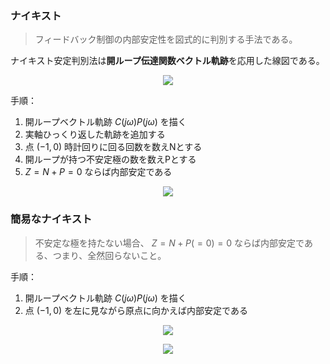 ### ナイキスト
> フィードバック制御の内部安定性を図式的に判別する手法である。

ナイキスト安定判別法は**開ループ伝達関数ベクトル軌跡**を応用した線図である。

<p align="center">
    <img src="https://controlabo.com/wp-content/uploads/2022/06/nyquist_plot_example.png"/>
</p>

手順：
1. 開ループベクトル軌跡 $C(j\omega)P(j\omega)$ を描く
2. 実軸ひっくり返した軌跡を追加する
3. 点 $(-1, 0)$ 時計回りに回る回数を数えNとする
4. 開ループが持つ不安定極の数を数えPとする
5.  $Z = N + P = 0$ ならば内部安定である

<p align="center">
    <img src="https://controlabo.com/wp-content/uploads/2022/06/nypuist_N2_16_n.gif"/>
</p>

### 簡易なナイキスト
> 不安定な極を持たない場合、 $Z = N + P(=0) = 0$ ならば内部安定である、つまり、全然回らないこと。

手順：
1. 開ループベクトル軌跡 $C(j\omega)P(j\omega)$ を描く
2. 点 $(-1, 0)$ を左に見ながら原点に向かえば内部安定である

<p align="center">
    <img src="https://controlabo.com/wp-content/uploads/2022/06/simple_nyquist_stable.png"/>
</p>

<p align="center">
    <img src="https://controlabo.com/wp-content/uploads/2022/06/simple_nyquist_unstable.png"/>
</p>

